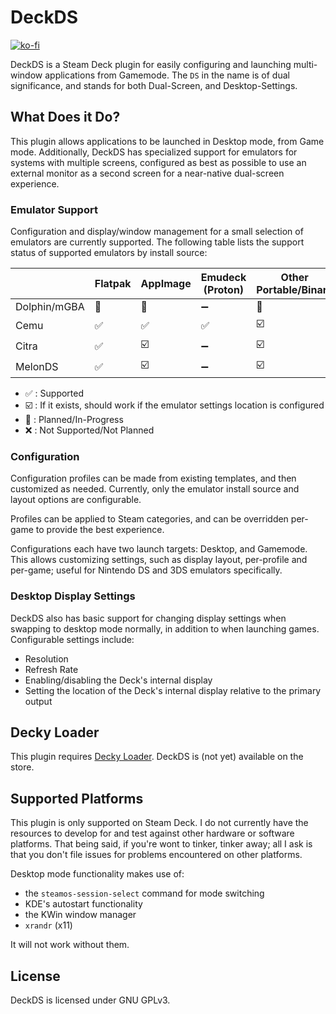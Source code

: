 # DeckDS 
[![ko-fi](https://ko-fi.com/img/githubbutton_sm.svg)](https://ko-fi.com/S6S7U6S4P)

DeckDS is a Steam Deck plugin for easily configuring and launching multi-window applications from Gamemode.
The `DS` in the name is of dual significance, and stands for both Dual-Screen, and Desktop-Settings.

## What Does it Do?

This plugin allows applications to be launched in Desktop mode, from Game mode. Additionally, DeckDS has specialized support for emulators for systems with multiple screens, configured as best as possible to use an external monitor as a second screen for a near-native dual-screen experience.

### Emulator Support

Configuration and display/window management for a small selection of emulators are currently supported. The following table lists the support status of supported emulators by install source:


|              | Flatpak  | AppImage | Emudeck (Proton) | Other Portable/Binary | RetroArch 
|--------------|----------|----------|------------------|-----------------------|-----------
| Dolphin/mGBA | 🚧       | 🚧       | ➖               |  🚧                  | ❌         
| Cemu         | ✅       | ✅       | ✅               | ☑️                    | ❌         
| Citra        | ✅       | ☑️        | ➖               | ☑️                    | ❌        
| MelonDS      | ✅       | ☑️        | ➖               | ☑️                    | ❌        

- ✅ : Supported
- ☑️  : If it exists, should work if the emulator settings location is configured
- 🚧 : Planned/In-Progress
- ❌ : Not Supported/Not Planned

### Configuration 

Configuration profiles can be made from existing templates, and then customized as needed. Currently, only the emulator install source and layout options are configurable. 

Profiles can be applied to Steam categories, and can be overridden per-game to provide the best experience.

Configurations each have two launch targets: Desktop, and Gamemode. This allows customizing settings, such as display layout, per-profile and per-game; useful for Nintendo DS and 3DS emulators specifically.

### Desktop Display Settings

DeckDS also has basic support for changing display settings when swapping to desktop mode normally, in addition to when launching games. Configurable settings include:
- Resolution
- Refresh Rate
- Enabling/disabling the Deck's internal display
- Setting the location of the Deck's internal display relative to the primary output

## Decky Loader

This plugin requires [Decky Loader](https://github.com/SteamDeckHomebrew/decky-loader). DeckDS is (not yet) available on the store.

## Supported Platforms

This plugin is only supported on Steam Deck. I do not currently have the resources to develop for and test against other hardware or software platforms. That being said, if you're wont to tinker, tinker away; all I ask is that you don't file issues for problems encountered on other platforms. 

Desktop mode functionality makes use of:

- the `steamos-session-select` command for mode switching
- KDE's autostart functionality
- the KWin window manager
- `xrandr` (x11)

It will not work without them.

## License

DeckDS is licensed under GNU GPLv3.
